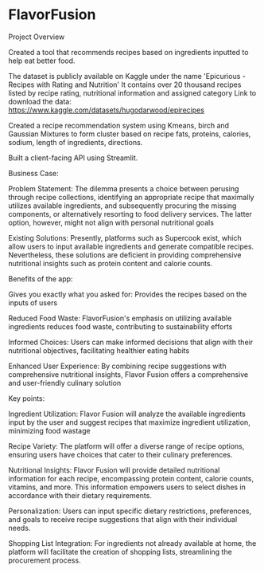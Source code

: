 # FlavorFusion

Project Overview

Created a tool that recommends recipes based on ingredients inputted to help eat better food.

The dataset is publicly available on Kaggle under the name 'Epicurious - Recipes with Rating and Nutrition' It contains over 20 thousand recipes listed by recipe rating, nutritional information and assigned category Link to download the data: https://www.kaggle.com/datasets/hugodarwood/epirecipes

Created a recipe recommendation system using Kmeans, birch and Gaussian Mixtures to form cluster based on recipe fats, proteins, calories, sodium, length of ingredients, directions.

Built a client-facing API using Streamlit.


Business Case:

Problem Statement: The dilemma presents a choice between perusing through recipe collections, identifying an appropriate recipe that maximally utilizes available ingredients, and subsequently procuring the missing components, or alternatively resorting to food delivery services. The latter option, however, might not align with personal nutritional goals

Existing Solutions: Presently, platforms such as Supercook exist, which allow users to input available ingredients and generate compatible recipes. Nevertheless, these solutions are deficient in providing comprehensive nutritional insights such as protein content and calorie counts.


Benefits of the app:

Gives you exactly what you asked for: Provides the recipes based on the inputs of users

Reduced Food Waste: FlavorFusion's emphasis on utilizing available ingredients reduces food waste, contributing to sustainability efforts

Informed Choices: Users can make informed decisions that align with their nutritional objectives, facilitating healthier eating habits

Enhanced User Experience: By combining recipe suggestions with comprehensive nutritional insights, Flavor Fusion offers a comprehensive and user-friendly culinary solution


Key points:

Ingredient Utilization: Flavor Fusion will analyze the available ingredients input by the user and suggest recipes that maximize ingredient utilization, minimizing food wastage

Recipe Variety: The platform will offer a diverse range of recipe options, ensuring users have choices that cater to their culinary preferences.

Nutritional Insights: Flavor Fusion will provide detailed nutritional information for each recipe, encompassing protein content, calorie counts, vitamins, and more. This information empowers users to select dishes in accordance with their dietary requirements.

Personalization: Users can input specific dietary restrictions, preferences, and goals to receive recipe suggestions that align with their individual needs.

Shopping List Integration: For ingredients not already available at home, the platform will facilitate the creation of shopping lists, streamlining the procurement process.




